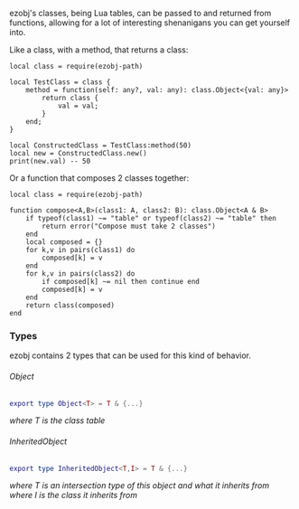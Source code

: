 ezobj's classes, being Lua tables, can be passed to and returned from functions, allowing for a lot of interesting shenanigans you can get yourself into.

Like a class, with a method, that returns a class:
```luau
local class = require(ezobj-path)

local TestClass = class {
	method = function(self: any?, val: any): class.Object<{val: any}>
		return class {
			val = val;
		}
	end;
}

local ConstructedClass = TestClass:method(50)
local new = ConstructedClass.new()
print(new.val) -- 50
```

Or a function that composes 2 classes together:
```luau
local class = require(ezobj-path)

function compose<A,B>(class1: A, class2: B): class.Object<A & B>
	if typeof(class1) ~= "table" or typeof(class2) ~= "table" then 
		return error("Compose must take 2 classes") 
	end
	local composed = {}
	for k,v in pairs(class1) do
		composed[k] = v
	end
	for k,v in pairs(class2) do
		if composed[k] ~= nil then continue end
		composed[k] = v
	end
	return class(composed)
end
```

### Types
ezobj contains 2 types that can be used for this kind of behavior.
###### Object
```lua
export type Object<T> = T & {...}
```
*where T is the class table*
###### InheritedObject
```lua
export type InheritedObject<T,I> = T & {...}
```
*where T is an intersection type of this object and what it inherits from*
*where I is the class it inherits from*

